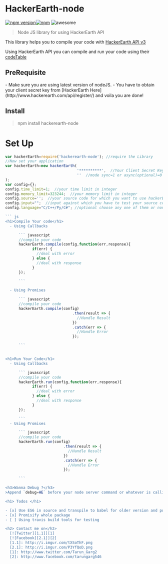 # HackerEarth-node

[![npm version](https://badge.fury.io/js/hackerEarth-node.svg)](https://www.npmjs.com/package/hackerearth-node)[![npm](https://img.shields.io/npm/dt/hackerearth-node.svg?style=flat-square)](https://www.npmjs.com/package/hackerearth-node) ![awesome](https://img.shields.io/badge/awesome-yes-green.svg)
  

>Node JS library for using HackerEarth API

This library helps you to compile your code with [HackerEarth API v3](https://www.hackerearth.com/docs/api/developers/code/legacy/)

Using HackerEarth API you can compile and run your code using their [codeTable](https://code.hackerEarth.com)

<h2>PreRequisite</h2>
 - Make sure you are using latest version of nodeJS.
 - You have to obtain your client secret key from [HackerEarth Here](http://www.hackerearth.com/api/register/) and voila you are done!

<h2>Install</h2>

>npm install hackerearth-node

<h1>Set Up</h1>

``` js
var hackerEarth=require('hackerearth-node'); //require the Library
//Now set your application 
var hackerEarth=new hackerEarth(
                                '**********',  //Your Client Secret Key here this is mandatory
                                ''  //mode sync=1 or async(optional)=0 or null async is by default and preferred for nodeJS
);
var config={};
config.time_limit=1;  //your time limit in integer
config.memory_limit=323244;  //your memory limit in integer
config.source='';  //your source code for which you want to use hackerEarth api
config.input="";  //input against which you have to test your source code
config.language="C/C++/Py/C#"; //optional choose any one of them or none

``` js
<h1>Compile Your code</h1>
  - Using Callbacks

      ``` javascript
      //compile your code 
      hackerEarth.compile(config,function(err,response){
            if(err) {
              //deal with error
            } else {
              //deal with response
            }
      });

      ```

  - Using Promises

      ``` javascript
      //compile your code 
      hackerEarth.compile(config)
                              .then(result => {
                                //Handle Result
                              })
                              .catch(err => {
                                //Handle Error
                              });

      ```


<h1>Run Your Code</h1>
  - Using Callbacks

      ``` javascript
      //compile your code 
      hackerEarth.run(config,function(err,response){
            if(err) {
              //deal with error
            } else {
              //deal with response
            }
      });

      ```
  - Using Promises

      ``` javascript
      //compile your code 
      hackerEarth.run(config)
                          .then(result => {
                            //Handle Result
                          })
                          .catch(err => {
                            //Handle Error
                          });

      ```

<h3>Wanna Debug ?</h3>
>Append `debug=HE` before your node server command or whatever is calling HackerEath-node module.

<h1> Todos </h1>

- [x] Use ES6 in source and transpile to babel for older version and put it into distribution/
- [x] Promisify whole package
- [ ] Using travis build tools for testing

<h2> Contact me on</h2>
  [![Twitter][1.1]][1]
  [![Facebook][2.1]][2]
  [1.1]: http://i.imgur.com/tXSoThF.png 
  [2.1]: http://i.imgur.com/P3YfQoD.png
  [1]: http://www.twitter.com/Tarun_Garg2
  [2]: http://www.facebook.com/tarungarg546
